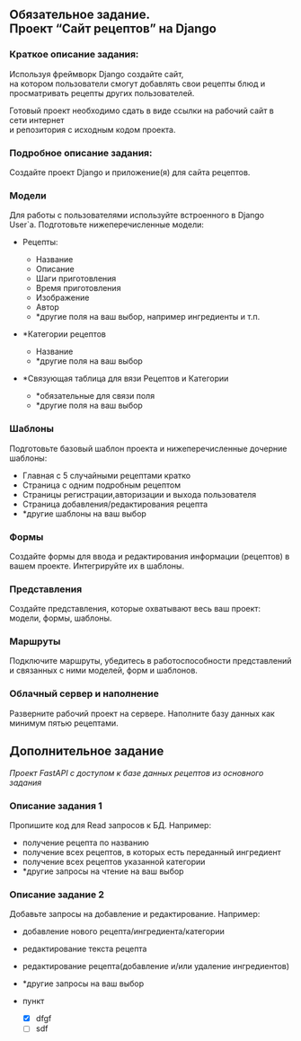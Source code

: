## Обязательное задание. <br> Проект “Сайт рецептов” на Django 

### Краткое описание задания: 

Используя фреймворк Django создайте сайт, <br> 
на котором пользователи смогут добавлять свои рецепты блюд и просматривать рецепты других пользователей.

Готовый проект необходимо сдать в виде ссылки на рабочий сайт в сети интернет <br> 
и репозитория с исходным кодом проекта.

### Подробное описание задания:

Создайте проект Django и приложение(я) для сайта рецептов. 

### Модели 

Для работы с пользователями используйте встроенного в Django User`a. 
Подготовьте нижеперечисленные модели: 
- Рецепты: 
  - Название 
  - Описание 
  - Шаги приготовления 
  - Время приготовления 
  - Изображение 
  - Автор
  - *другие поля на ваш выбор, например ингредиенты и т.п.
  

- *Категории рецептов 
  - Название 
  - *другие поля на ваш выбор 


- *Связующая таблица для вязи Рецептов и Категории 
  - *обязательные для связи поля 
  - *другие поля на ваш выбор 

### Шаблоны 

Подготовьте базовый шаблон проекта и нижеперечисленные дочерние шаблоны:
- Главная с 5 случайными рецептами кратко 
- Страница с одним подробным рецептом 
- Страницы регистрации,авторизации и выхода пользователя 
- Страница добавления/редактирования рецепта 
- *другие шаблоны на ваш выбор 

### Формы 

Создайте формы для ввода и редактирования информации (рецептов) в вашем проекте. 
Интегрируйте их в шаблоны. 

### Представления 

Создайте представления, которые охватывают весь ваш проект: модели, формы, шаблоны. 

### Маршруты 

Подключите маршруты, убедитесь в работоспособности представлений и связанных с ними моделей, форм и шаблонов. 

### Облачный сервер и наполнение 

Разверните рабочий проект на сервере. Наполните базу данных как минимум пятью рецептами. 

## Дополнительное задание 

*Проект FastAPI с доступом к базе данных рецептов из основного задания* 

### Описание задания 1 

Пропишите код для Read запросов к БД. Например: 
- получение рецепта по названию 
- получение всех рецептов, в которых есть переданный ингредиент 
- получение всех рецептов указанной категории 
- *другие запросы на чтение на ваш выбор 

### Описание задание 2

Добавьте запросы на добавление и редактирование. Например: 
- добавление нового рецепта/ингредиента/категории 
- редактирование текста рецепта 
- редактирование рецепта(добавление и/или удаление ингредиентов) 
- *другие запросы на ваш выбор

- пункт
  - [x] dfgf
  - [ ] sdf